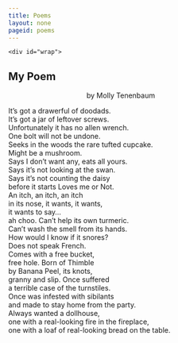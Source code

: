 ```yaml
---
title: Poems
layout: none
pageid: poems
---
```


<html xmlns="http://www.w3.org/1999/xhtml">
<head>
<meta http-equiv="Content-Type" content="text/html; charset=iso-8859-1" />
<!--  <JAVASCRIPT>  -->
<script src="/scripts/mootools.js"     type="text/javascript"></script>
<script src="/scripts/highslide.js"    type="text/javascript"></script>  <!-- For modal windows / galleries  -->
<script src="/scripts/audio-player.js" type="text/javascript"></script>  <!--  For the MP3 player  -->
<script src="/scripts/main.js"         type="text/javascript"></script>
<script type="text/javascript" src="/scripts/HSconfig.js/index.html"></script>   <!--  Configure Highslide  -->

<script type="text/javascript">/* <![CDATA[ */ houseKeeping(); /* ]]> */</script>

<!--  <STYLES>  -->
<link type="text/css" rel="stylesheet" href="/CSS/reset.css" media="screen" />
<link type="text/css" rel="stylesheet" href="/CSS/base.css" media="screen" />
<link type="text/css" rel="stylesheet" href="/CSS/modalWindow.css" media="screen" />
<link type="text/css" rel="stylesheet" href="/CSS/highslide.css" media="screen" />  <!--  For modal windows  -->

<title>My Poem</title>
</head>


<body>

    <div id="wrap">

<h2>My Poem</h2>

<p>&nbsp;&nbsp;&nbsp;&nbsp;&nbsp;&nbsp;&nbsp;&nbsp;&nbsp;&nbsp;&nbsp;&nbsp;&nbsp;&nbsp;&nbsp;&nbsp;&nbsp;&nbsp;&nbsp;&nbsp;&nbsp;&nbsp;&nbsp;&nbsp;&nbsp;&nbsp;&nbsp;&nbsp;&nbsp;&nbsp;&nbsp;&nbsp;&nbsp;&nbsp;&nbsp;&nbsp;&nbsp;&nbsp;&nbsp; by Molly Tenenbaum</p>
<p>It&rsquo;s got a drawerful of doodads.<br />
It&rsquo;s got a jar of leftover screws.<br />
Unfortunately it has no allen wrench.<br />
One bolt will not be undone.<br />
Seeks in the woods the rare tufted cupcake.<br />
Might be a mushroom.<br />
Says I don&rsquo;t want any, eats all yours.<br />
Says it&rsquo;s not looking at the swan.<br />
Says it&rsquo;s not counting the daisy<br />
before it starts Loves me or Not.<br />
An itch, an itch, an itch<br />
in its nose, it wants, it wants,<br />
it wants to say&hellip; <br />
ah choo. Can&rsquo;t help its own turmeric.<br />
Can&rsquo;t wash the smell from its hands.<br />
How would I know if it snores?<br />
Does not speak French.<br />
Comes with a free bucket,<br />
free hole. Born of Thimble<br />
by Banana Peel, its knots,<br />
granny and slip. Once suffered<br />
a terrible case of the turnstiles.<br />
Once was infested with sibilants<br />
and made to stay home from the party.<br />
Always wanted a dollhouse,<br />
one with a real-looking fire in the fireplace,<br />
one with a loaf of real-looking bread on the table.</p>
<p>&nbsp;</p><div class="clear"></div>

</div>
</body>
</html>
